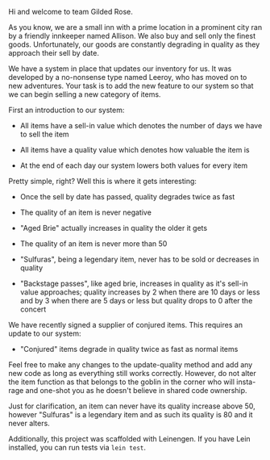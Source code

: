 Hi and welcome to team Gilded Rose.

As you know, we are a small inn with a prime location in a prominent city ran
by a friendly innkeeper named Allison.  We also buy and sell only the finest
goods. Unfortunately, our goods are constantly degrading in quality as they
approach their sell by date.

We have a system in place that updates our inventory for us. It was developed
by a no-nonsense type named Leeroy, who has moved on to new adventures. Your
task is to add the new feature to our system so that we can begin selling a
new category of items.

First an introduction to our system:

  - All items have a sell-in value which denotes the number of days we have to
    sell the item

  - All items have a quality value which denotes how valuable the item is

  - At the end of each day our system lowers both values for every item

Pretty simple, right? Well this is where it gets interesting:

  - Once the sell by date has passed, quality degrades twice as fast

  - The quality of an item is never negative

  - "Aged Brie" actually increases in quality the older it gets

  - The quality of an item is never more than 50

  - "Sulfuras", being a legendary item, never has to be sold or decreases in
    quality

  - "Backstage passes", like aged brie, increases in quality as it's sell-in
    value approaches; quality increases by 2 when there are 10 days or less
    and by 3 when there are 5 days or less but quality drops to 0 after the
    concert

We have recently signed a supplier of conjured items. This requires an update
to our system:

  - "Conjured" items degrade in quality twice as fast as normal items

Feel free to make any changes to the update-quality method and add any new code
as long as everything still works correctly. However, do not alter the item
function as that belongs to the goblin in the corner who will insta-rage and
one-shot you as he doesn't believe in shared code ownership.


Just for clarification, an item can never have its quality increase above 50,
however "Sulfuras" is a legendary item and as such its quality is 80 and it
never alters.


Additionally, this project was scaffolded with Leinengen. If you have Lein installed, you can run tests via `lein test`.
